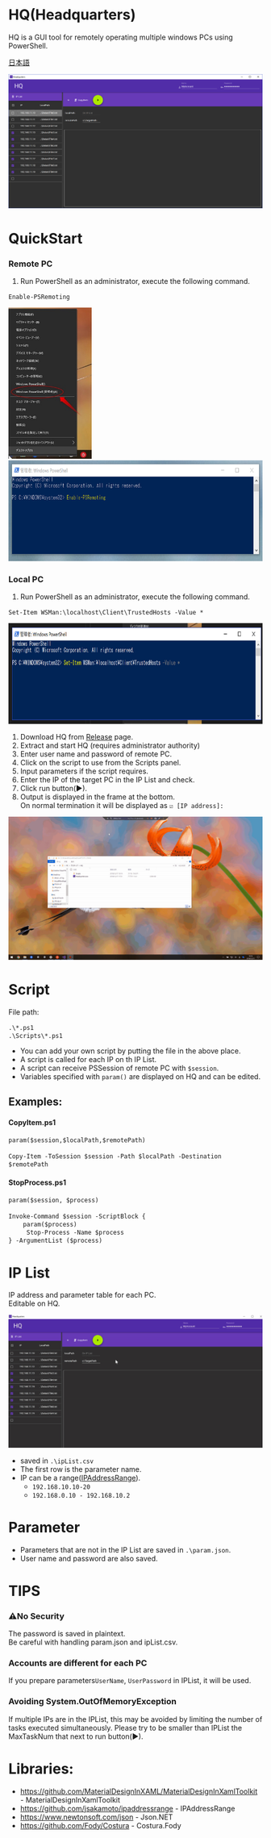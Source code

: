 # HQ(Headquarters)
HQ is a GUI tool for remotely operating multiple windows PCs using PowerShell.

[日本語](./README-jp.md)  


<img src="Documents/top.png" />


# QuickStart
### Remote PC
1. Run PowerShell as an administrator, execute the following command.

```
Enable-PSRemoting
```  

<img src="Documents/psadmin.jpg" height="300px"/>
<img src="Documents/EnablePSRemoting.png" height="200px"/>


### Local PC
1. Run PowerShell as an administrator, execute the following command.

```
Set-Item WSMan:\localhost\Client\TrustedHosts -Value *
```

<img src="Documents/trustedhosts.png" height="200px" />

1. Download HQ from [Release](https://github.com/fuqunaga/Headquaters/releases) page.
1. Extract and start HQ (requires administrator authority)
1. Enter user name and password of remote PC.
1. Click on the script to use from the Scripts panel.
1. Input parameters if the script requires.
1. Enter the IP of the target PC in the IP List and check.
1. Click run button(▶).
1. Output is displayed in the frame at the bottom.  
 On normal termination it will be displayed as `☑ [IP address]:` 

![alt throuth](Documents/throuth.gif)
  
# Script
File path:
```
.\*.ps1
.\Scripts\*.ps1
```

 * You can add your own script by putting the file in the above place.
 * A script is called for each IP on th IP List.
 * A script can receive PSSession of remote PC with `$session`.
 * Variables specified with `param()` are displayed on HQ and can be edited.

## Examples:
#### CopyItem.ps1
 ```
param($session,$localPath,$remotePath)

Copy-Item -ToSession $session -Path $localPath -Destination $remotePath
```


#### StopProcess.ps1
```
param($session, $process)

Invoke-Command $session -ScriptBlock {
    param($process)
     Stop-Process -Name $process
} -ArgumentList ($process)
```

  
# IP List
IP address and parameter table for each PC.  
Editable on HQ.

![alt editIPList](Documents/editIPList.gif)

* saved in `.\ipList.csv`
* The first row is the parameter name.
* IP can be a range([IPAddressRange](https://github.com/jsakamoto/ipaddressrange/)).
  * `192.168.10.10-20`
  * `192.168.0.10 - 192.168.10.2`
  


# Parameter
* Parameters that are not in the IP List are saved in `.\param.json`.
* User name and password are also saved.


# TIPS
### ⚠No Security
The password is saved in plaintext.  
Be careful with handling param.json and ipList.csv.

### Accounts are different for each PC
If you prepare parameters`UserName`, `UserPassword` in IPList, it will be used.

### Avoiding System.OutOfMemoryException
If multiple IPs are in the IPList, this may be avoided by limiting the number of tasks executed simultaneously.
Please try to be smaller than IPList the MaxTaskNum that next to run button(▶).

# Libraries:
* https://github.com/MaterialDesignInXAML/MaterialDesignInXamlToolkit - MaterialDesignInXamlToolkit
* https://github.com/jsakamoto/ipaddressrange - IPAddressRange 
* https://www.newtonsoft.com/json - Json<span />.NET
* https://github.com/Fody/Costura - Costura.Fody
